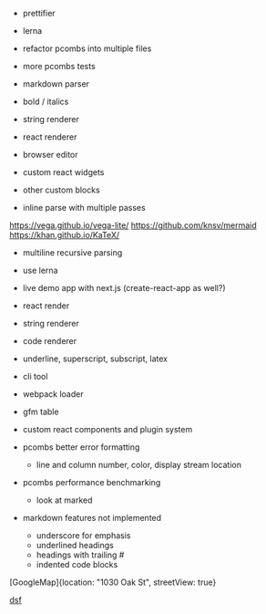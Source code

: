 - prettifier

- lerna
- refactor pcombs into multiple files
- more pcombs tests
- markdown parser

- bold / italics
- string renderer
- react renderer
- browser editor

- custom react widgets
- other custom blocks


- inline parse with multiple passes

https://vega.github.io/vega-lite/
https://github.com/knsv/mermaid
https://khan.github.io/KaTeX/

- multiline recursive parsing

- use lerna
- live demo app with next.js (create-react-app as well?)

- react render
- string renderer
- code renderer

- underline, superscript, subscript, latex

- cli tool
- webpack loader

- gfm table
- custom react components and plugin system

- pcombs better error formatting
  - line and column number, color, display stream location

- pcombs performance benchmarking
  - look at marked

- markdown features not implemented
  - underscore for emphasis
  - underlined headings
  - headings with trailing #
  - indented code blocks


[GoogleMap]{location: "1030 Oak St", streetView: true}

[dsf](sdfsdf)
